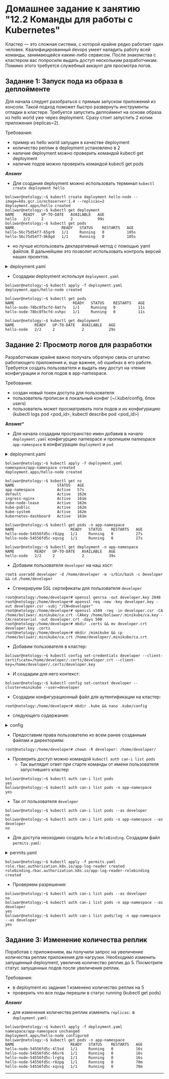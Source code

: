 # Домашнее задание к занятию "12.2 Команды для работы с Kubernetes"
Кластер — это сложная система, с которой крайне редко работает один человек. Квалифицированный devops умеет наладить работу всей команды, занимающейся каким-либо сервисом.
После знакомства с кластером вас попросили выдать доступ нескольким разработчикам. Помимо этого требуется служебный аккаунт для просмотра логов.

## Задание 1: Запуск пода из образа в деплойменте
Для начала следует разобраться с прямым запуском приложений из консоли. Такой подход поможет быстро развернуть инструменты отладки в кластере. Требуется запустить деплоймент на основе образа из hello world уже через deployment. Сразу стоит запустить 2 копии приложения (replicas=2).

Требования:
 * пример из hello world запущен в качестве deployment
 * количество реплик в deployment установлено в 2
 * наличие deployment можно проверить командой kubectl get deployment
 * наличие подов можно проверить командой kubectl get pods

***Answer***

* Для создания deployment можно использовать терминал `kubectl create deployment hello`
```
boliwar@netology:~$ kubectl create deployment hello-node --image=k8s.gcr.io/echoserver:1.4 --replicas=2
deployment.apps/hello created
boliwar@netology:~$ kubectl get deployment
NAME    READY   UP-TO-DATE   AVAILABLE   AGE
hello   2/2     2            2           99s
boliwar@netology:~$ kubectl get pods
NAME                     READY   STATUS    RESTARTS   AGE
hello-56c75d54f7-65gr6   1/1     Running   0          105s
hello-56c75d54f7-9k8gd   1/1     Running   0          105s
```
* но лучше использовать декларативный метод с помощью yaml файлов. В дальнейшем это позволит использовать контроль версий наших проектов.

<details>
<summary>deployment.yaml</summary>
```YAML
---
#deployment settings
apiVersion: apps/v1
kind: Deployment
metadata:
  name: hello-node
  labels:
    app: hello-node
spec:
#replica settings
  replicas: 3
  minReadySeconds: 10
  strategy:
    rollingUpdate:
      maxSurge: 1
      maxUnavailable: 1
    type: RollingUpdate
  selector:
    matchLabels:
      app: hello-node
#pod settings
  template:
    metadata:
      labels:
        app: hello-node
    spec:
      containers:
        - name: hello-node
          image: k8s.gcr.io/echoserver:1.4
          ports:
            - containerPort: 8080
```
</details>

* Создадим deployment используя `deployment.yaml`

```
boliwar@netology:~$ kubectl apply -f deployment.yaml
deployment.apps/hello-node created

boliwar@netology:~$ kubectl get pods
NAME                          READY   STATUS    RESTARTS   AGE
hello-node-78bc8fbcfd-6mt7x   1/1     Running   0          11s
hello-node-78bc8fbcfd-xvhpc   1/1     Running   0          11s

boliwar@netology:~$ kubectl get deployment
NAME         READY   UP-TO-DATE   AVAILABLE   AGE
hello-node   2/2     2            2           29s
```

## Задание 2: Просмотр логов для разработки
Разработчикам крайне важно получать обратную связь от штатно работающего приложения и, еще важнее, об ошибках в его работе.
Требуется создать пользователя и выдать ему доступ на чтение конфигурации и логов подов в app-namespace.

Требования:
 * создан новый токен доступа для пользователя
 * пользователь прописан в локальный конфиг (~/.kube/config, блок users)
 * пользователь может просматривать логи подов и их конфигурацию (kubectl logs pod <pod_id>, kubectl describe pod <pod_id>)

**Answer***

* Для начала создадим пространство имен добавив в начало `deployment.yaml` конфигурцию namespace и пропишем namespace `app-namespace` в конфигурации `deployment` и `pod`

<details>
<summary>deployment.yaml</summary>

---
#create namespace
apiVersion: v1
kind: Namespace
metadata:
  name: app-namespace
---
#deployment settings
apiVersion: apps/v1
kind: Deployment
metadata:
  namespace: app-namespace
  name: hello-node
  labels:
    app: hello-node
spec:
#replica settings
  replicas: 2
  minReadySeconds: 10
  strategy:
    rollingUpdate:
      maxSurge: 1
      maxUnavailable: 1
    type: RollingUpdate
  selector:
    matchLabels:
      app: hello-node
#pod settings
  template:
    metadata:
      namespace: app-namespace
      labels:
        app: hello-node
    spec:
      containers:
        - name: hello-node
          image: k8s.gcr.io/echoserver:1.4
          ports:
            - containerPort: 8080

</details>

```
boliwar@netology:~$ kubectl apply -f deployment.yaml
namespace/app-namespace created
deployment.apps/hello-node created

boliwar@netology:~$ kubectl get ns
NAME                   STATUS   AGE
app-namespace          Active   57s
default                Active   162m
ingress-nginx          Active   161m
kube-node-lease        Active   162m
kube-public            Active   162m
kube-system            Active   162m
kubernetes-dashboard   Active   161m

boliwar@netology:~$ kubectl get pods -n app-namespace
NAME                         READY   STATUS    RESTARTS   AGE
hello-node-54556fd5c-r8zpg   1/1     Running   0          27s
hello-node-54556fd5c-xqvsg   1/1     Running   0          27s

boliwar@netology:~$ kubectl get deployment -n app-namespace
NAME         READY   UP-TO-DATE   AVAILABLE   AGE
hello-node   2/2     2            2           39s
```

* Добавим пользователя `developer` на наш хост:

```
root$ useradd developer -d /home/developer -m -s/bin/bash -c Developer && cd /home/developer

```

* Сгенерируем SSL сертификаты для пользователя `developer`

```
root@netology:/home/developer# openssl genrsa -out developer.key 2048
root@netology:/home/developer# openssl req -new -key developer.key -out developer.csr -subj "/CN=developer"
root@netology:/home/developer# openssl x509 -req -in developer.csr -CA /home/boliwar/.minikube/ca.crt -CAkey /home/boliwar/.minikube/ca.key -CAcreateserial -out developer.crt -days 500
root@netology:/home/developer# mkdir .certs && mv developer.crt developer.key .certs
root@netology:/home/developer# mkdir /mimikube && cp /home/boliwar/.minikube/ca.crt /home/developer/.minikube/ca.crt
```

* Добавим пользователя в кластер:

```
boliwar@netology:~$ kubectl config set-credentials developer --client-certificate=/home/developer/.certs/developer.crt --client-key=/home/developer/.certs/developer.key
```

* И создадим для него контекст:

```
boliwar@netology:~$ kubectl config set-context developer --cluster=minikube --user=developer
```

* Создадим конфигурационный файл для аутентификации на кластер:

```
root@netology:/home/developer# mkdir .kube && nano .kube/config
```

* следующего содержания:

<details>
<summary>config</summary>

apiVersion: v1
clusters:
- cluster:
    certificate-authority: /home/boliwar/.minikube/ca.crt
    server: https://192.168.49.2:8443
  name: minikube
contexts:
- context:
    cluster: minikube
    user: developer
  name: developer-context
current-context: developer-context
kind: Config
preferences: {}
users:
- name: developer
  user:
    client-certificate: /home/developer/.certs/developer.crt
    client-key: /home/developer/.certs/developer.key

</details>

* Предоставим права пользователю ко всем ранее созданным файлам и директориям:

```
root@netology:/home/developer# chown -R developer: /home/developer/
```

* Проверить доступ можно командой `kubectl auth can-i list pods`
  - Так выглядит ответ при старте команды от имени пользователя запустившего кластер
```
boliwar@netology:~$ kubectl auth can-i list pods
yes
boliwar@netology:~$ kubectl auth can-i list pods -n app-namespace
yes
```
  - Так от пользователя `developer`
```
boliwar@netology:~$ kubectl auth can-i list pods --as developer
no
boliwar@netology:~$ kubectl auth can-i list pods -n app-namespace --as developer
no

```

* Для доступа неоходимо создать `Role` и `RoleBinding`. Создадим файл `permits.yaml`:

<details>
<summary>permits.yaml</summary>

---
apiVersion: rbac.authorization.k8s.io/v1
kind: Role
metadata:
  namespace: app-namespace
  name: app-log-reader
rules:
- apiGroups: [""]
  resources: ["pods", "pods/log"]
  verbs: ["get", "list"]
---
apiVersion: rbac.authorization.k8s.io/v1
kind: RoleBinding
metadata:
  name: app-log-reader-rolebinding
  namespace: app-namespace
subjects:
  - kind: User
    name: developer
roleRef:
  kind: Role
  name: app-log-reader
  apiGroup: rbac.authorization.k8s.io

</details>

```
boliwar@netology:~$ kubectl apply -f permits.yaml
role.rbac.authorization.k8s.io/app-log-reader created
rolebinding.rbac.authorization.k8s.io/app-log-reader-rolebinding created
```

* Проверяем разрешения:

```
boliwar@netology:~$ kubectl auth can-i list pods --as developer
no
boliwar@netology:~$ kubectl auth can-i list pods -n app-namespace --as developer
yes
boliwar@netology:~$ kubectl auth can-i list pods/log -n app-namespace --as developer
yes
```

## Задание 3: Изменение количества реплик
Поработав с приложением, вы получили запрос на увеличение количества реплик приложения для нагрузки. Необходимо изменить запущенный deployment, увеличив количество реплик до 5. Посмотрите статус запущенных подов после увеличения реплик.

Требования:
 * в deployment из задания 1 изменено количество реплик на 5
 * проверить что все поды перешли в статус running (kubectl get pods)

***Answer***

* для изменения количества реплик изменить `replicas:` в `deployment.yaml`:

```
boliwar@netology:~$ kubectl apply -f deployment.yaml
namespace/app-namespace unchanged
deployment.apps/hello-node configured
boliwar@netology:~$ kubectl get pods -n app-namespace
NAME                         READY   STATUS    RESTARTS   AGE
hello-node-54556fd5c-4l5sd   1/1     Running   0          16s
hello-node-54556fd5c-66sr6   1/1     Running   0          16s
hello-node-54556fd5c-lrgtq   1/1     Running   0          16s
hello-node-54556fd5c-r8zpg   1/1     Running   0          70m
hello-node-54556fd5c-xqvsg   1/1     Running   0          70m
```
---

